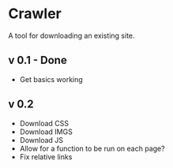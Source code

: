 Crawler
=======

A tool for downloading an existing site.

v 0.1 - Done
------------

- Get basics working

v 0.2
-----

- Download CSS
- Download IMGS
- Download JS
- Allow for a function to be run on each page?
- Fix relative links
